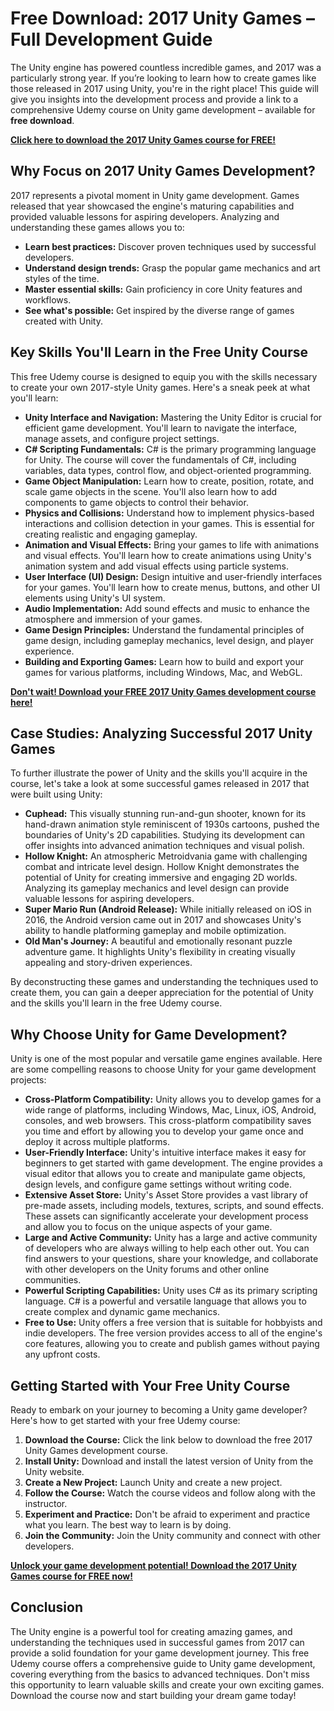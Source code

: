 # Free Download: 2017 Unity Games – Full Development Guide

The Unity engine has powered countless incredible games, and 2017 was a particularly strong year. If you’re looking to learn how to create games like those released in 2017 using Unity, you're in the right place! This guide will give you insights into the development process and provide a link to a comprehensive Udemy course on Unity game development – available for **free download**.

[**Click here to download the 2017 Unity Games course for FREE!**](https://udemywork.com/2017-unity-games)

## Why Focus on 2017 Unity Games Development?

2017 represents a pivotal moment in Unity game development. Games released that year showcased the engine's maturing capabilities and provided valuable lessons for aspiring developers. Analyzing and understanding these games allows you to:

*   **Learn best practices:** Discover proven techniques used by successful developers.
*   **Understand design trends:** Grasp the popular game mechanics and art styles of the time.
*   **Master essential skills:** Gain proficiency in core Unity features and workflows.
*   **See what's possible:** Get inspired by the diverse range of games created with Unity.

## Key Skills You'll Learn in the Free Unity Course

This free Udemy course is designed to equip you with the skills necessary to create your own 2017-style Unity games. Here's a sneak peek at what you'll learn:

*   **Unity Interface and Navigation:** Mastering the Unity Editor is crucial for efficient game development. You'll learn to navigate the interface, manage assets, and configure project settings.
*   **C# Scripting Fundamentals:** C# is the primary programming language for Unity. The course will cover the fundamentals of C#, including variables, data types, control flow, and object-oriented programming.
*   **Game Object Manipulation:** Learn how to create, position, rotate, and scale game objects in the scene. You'll also learn how to add components to game objects to control their behavior.
*   **Physics and Collisions:** Understand how to implement physics-based interactions and collision detection in your games. This is essential for creating realistic and engaging gameplay.
*   **Animation and Visual Effects:** Bring your games to life with animations and visual effects. You'll learn how to create animations using Unity's animation system and add visual effects using particle systems.
*   **User Interface (UI) Design:** Design intuitive and user-friendly interfaces for your games. You'll learn how to create menus, buttons, and other UI elements using Unity's UI system.
*   **Audio Implementation:** Add sound effects and music to enhance the atmosphere and immersion of your games.
*   **Game Design Principles:** Understand the fundamental principles of game design, including gameplay mechanics, level design, and player experience.
*   **Building and Exporting Games:** Learn how to build and export your games for various platforms, including Windows, Mac, and WebGL.

[**Don't wait! Download your FREE 2017 Unity Games development course here!**](https://udemywork.com/2017-unity-games)

## Case Studies: Analyzing Successful 2017 Unity Games

To further illustrate the power of Unity and the skills you'll acquire in the course, let's take a look at some successful games released in 2017 that were built using Unity:

*   **Cuphead:** This visually stunning run-and-gun shooter, known for its hand-drawn animation style reminiscent of 1930s cartoons, pushed the boundaries of Unity's 2D capabilities. Studying its development can offer insights into advanced animation techniques and visual polish.
*   **Hollow Knight:** An atmospheric Metroidvania game with challenging combat and intricate level design. Hollow Knight demonstrates the potential of Unity for creating immersive and engaging 2D worlds. Analyzing its gameplay mechanics and level design can provide valuable lessons for aspiring developers.
*   **Super Mario Run (Android Release):** While initially released on iOS in 2016, the Android version came out in 2017 and showcases Unity's ability to handle platforming gameplay and mobile optimization.
*   **Old Man's Journey:** A beautiful and emotionally resonant puzzle adventure game. It highlights Unity's flexibility in creating visually appealing and story-driven experiences.

By deconstructing these games and understanding the techniques used to create them, you can gain a deeper appreciation for the potential of Unity and the skills you'll learn in the free Udemy course.

## Why Choose Unity for Game Development?

Unity is one of the most popular and versatile game engines available. Here are some compelling reasons to choose Unity for your game development projects:

*   **Cross-Platform Compatibility:** Unity allows you to develop games for a wide range of platforms, including Windows, Mac, Linux, iOS, Android, consoles, and web browsers. This cross-platform compatibility saves you time and effort by allowing you to develop your game once and deploy it across multiple platforms.
*   **User-Friendly Interface:** Unity's intuitive interface makes it easy for beginners to get started with game development. The engine provides a visual editor that allows you to create and manipulate game objects, design levels, and configure game settings without writing code.
*   **Extensive Asset Store:** Unity's Asset Store provides a vast library of pre-made assets, including models, textures, scripts, and sound effects. These assets can significantly accelerate your development process and allow you to focus on the unique aspects of your game.
*   **Large and Active Community:** Unity has a large and active community of developers who are always willing to help each other out. You can find answers to your questions, share your knowledge, and collaborate with other developers on the Unity forums and other online communities.
*   **Powerful Scripting Capabilities:** Unity uses C# as its primary scripting language. C# is a powerful and versatile language that allows you to create complex and dynamic game mechanics.
*   **Free to Use:** Unity offers a free version that is suitable for hobbyists and indie developers. The free version provides access to all of the engine's core features, allowing you to create and publish games without paying any upfront costs.

## Getting Started with Your Free Unity Course

Ready to embark on your journey to becoming a Unity game developer? Here's how to get started with your free Udemy course:

1.  **Download the Course:** Click the link below to download the free 2017 Unity Games development course.
2.  **Install Unity:** Download and install the latest version of Unity from the Unity website.
3.  **Create a New Project:** Launch Unity and create a new project.
4.  **Follow the Course:** Watch the course videos and follow along with the instructor.
5.  **Experiment and Practice:** Don't be afraid to experiment and practice what you learn. The best way to learn is by doing.
6.  **Join the Community:** Join the Unity community and connect with other developers.

[**Unlock your game development potential! Download the 2017 Unity Games course for FREE now!**](https://udemywork.com/2017-unity-games)

## Conclusion

The Unity engine is a powerful tool for creating amazing games, and understanding the techniques used in successful games from 2017 can provide a solid foundation for your game development journey. This free Udemy course offers a comprehensive guide to Unity game development, covering everything from the basics to advanced techniques. Don't miss this opportunity to learn valuable skills and create your own exciting games. Download the course now and start building your dream game today!
